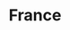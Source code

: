 ---
title: France
featured: false
private: false # do not show in list, only as feature
params:
  sort_order: desc

resources:

# Belfort
- src: A_IMG_2493.JPEG
  title: Belfort

- src: A_IMG_2495.JPEG
  title: Belfort

- src: A_IMG_2496.JPEG
  title: Belfort

- src: A_IMG_2497.JPEG
  title: Belfort

- src: A_IMG_2498.JPEG
  title: Belfort

- src: A_IMG_2506.JPEG
  title: Belfort

# Octeville-Sur-Mer
- src: B_IMG_2726.JPEG
  title: Octeville-Sur-Mer

- src: B_IMG_1164.JPEG
  title: Octeville-Sur-Mer

- src: B_IMG_2728.JPEG
  title: Octeville-Sur-Mer

- src: B_IMG_2731.JPEG
  title: Octeville-Sur-Mer

- src: B_IMG_2812.JPEG
  title: Octeville-Sur-Mer

- src: B_IMG_2846.JPEG
  title: Octeville-Sur-Mer

- src: B_IMG_2848.JPEG
  title: Octeville-Sur-Mer

- src: B_IMG_3061.JPEG
  title: Octeville-Sur-Mer

- src: B_IMG_3064.JPEG
  title: Octeville-Sur-Mer

- src: B_IMG_3082.JPEG
  title: Octeville-Sur-Mer

- src: B_IMG_3117.JPEG
  title: Octeville-Sur-Mer  

- src: B_IMG_3152.JPEG
  title: Octeville-Sur-Mer

# Le Havre
- src: C_IMG_2618_feature.JPEG
  title: Le Havre

- src: C_IMG_2666.JPEG
  title: |
    Le Havre: Catène de Containers - instalation by Vincent Ganivet built in 2017 to celebrate 500 anniversary of the Le Havre city. It’s 29m high and it’s made of 38 painted containers.

- src: C_IMG_2894.JPEG
  title: |
    Le Havre: Fireworks for the national day of France on the 14th of July.

- src: C_IMG_2879.JPEG
  title: |
    Le Havre: Fireworks for the national day of France on the 14th of July.

- src: C_IMG_2878.JPEG
  title: |
    Le Havre: Fireworks for the national day of France on the 14th of July.

- src: C_IMG_2675.JPEG
  title: |
    Le Havre: We arrived just in time to see the Olympic flame runners passing through Le Havre.

- src: C_IMG_2640.JPEG
  title: Le Havre

- src: C_IMG_2643.JPEG
  title: Le Havre

- src: C_IMG_2644.JPEG
  title: Le Havre

- src: C_IMG_2686.JPEG
  title: Le Havre

- src: C_IMG_2687.JPEG
  title: Le Havre

- src: C_IMG_2692.JPEG
  title: Le Havre

- src: C_IMG_2694.JPEG
  title: Le Havre

- src: C_ayourphoto.jpg
  title: |
    Le Havre: We tried our hand at impressionism in MuMa (Museum of Modern Art).

# Fécamp
- src: D_IMG_0736.JPEG
  title: Fécamp

- src: D_IMG_2736.JPEG
  title: Fécamp

- src: D_IMG_2737.JPEG
  title: Fécamp

- src: D_IMG_2745.JPEG
  title: Fécamp

- src: D_IMG_2746.JPEG
  title: Fécamp

- src: D_IMG_2770.JPEG
  title: Fécamp

- src: D_IMG_2777.JPEG
  title: Fécamp

- src: D_IMG_2779.JPEG
  title: Fécamp

- src: D_IMG_2789.JPEG
  title: Fécamp (Alabaster Coast)

- src: D_IMG_2799.JPEG
  title: |
    Fécamp (Alabaster Coast): Claude Monet created a series of paintings depicting the Normandy coast, and "Coast at Fécamp" was one of them.

- src: D_IMG_2801.JPEG
  title: Fécamp

- src: D_IMG_2802.JPEG
  title: Fécamp

- src: D_IMG_2805.JPEG
  title: |
    Fécamp: The Palais Bénédictine is the only distillery for the Bénédictine liqueur. It was built just to make the liqueur look more prestigious.

- src: D_IMG_2806.JPEG
  title: Fécamp

  # Saint-Aresse
- src: E_IMG_2916.JPEG
  title: Sainte-Adresse

- src: E_ZIMG_2917.JPEG
  title: |
    Sainte-Adresse: The town is located on a cliff that looks out over the sea, offering stunning and wide views of the horizon. This setting makes it feel like you’re at the edge of the world (or "Le Bout du Monde" in French).

- src: E_IMG_2919.JPEG
  title: Sainte-Adresse

- src: E_IMG_2921.JPEG
  title: Sainte-Adresse

- src: E_IMG_2922.JPEG
  title: Sainte-Adresse

- src: E_IMG_2938.JPEG
  title: |
    Sainte-Adresse: Fallen blockhouse that were part of the German Atlantic Wall built during World War II.

- src: E_IMG_2966.JPEG
  title: Sainte-Adresse

- src: E_IMG_2970.JPEG
  title: Sainte-Adresse

# Étretat
- src: F_IMG_2608.JPEG
  title: Étretat (Alabaster Coast)

- src: F_IMG_3176.JPEG
  title: |
    Étretat: Beautiful donkeys we met on our hike.

- src: F_IMG_3183.JPEG
  title: |
    Étretat (Alabaster Coast): The Manneporte Arch.

- src: F_IMG_3186.JPEG
  title: Étretat (Alabaster Coast)

- src: F_IMG_3187.JPEG
  title: |
    Étretat (Alabaster Coast): The Manneporte Arch.

- src: F_IMG_3188.JPEG
  title: Étretat (Alabaster Coast)

- src: F_IMG_3192.JPEG
  title: Étretat (Alabaster Coast)

# Rouen
- src: G_IMG_0904.JPEG
  title: Rouen

- src: G_IMG_3233.JPEG
  title: Rouen

- src: G_IMG_3237.JPEG
  title: Rouen

- src: G_IMG_3246.JPEG
  title: Rouen

- src: G_IMG_3248.JPEG
  title: |
    Rouen: Rouen Cathedral.

- src: G_IMG_3255.JPEG
  title: |
    Rouen: The Gros-Horloge (Great Clock), a 14th century astronomical clock.

- src: G_IMG_3260.JPEG
  title: Rouen

- src: G_IMG_3265.JPEG
  title: |
    Rouen: Rouen Cathedral (Cathédrale primatiale Notre-Dame de l'Assomption de Rouen) is famous for its three distinctive towers, each built in a different architectural style. In the XIX century it held the title of the tallest building in the world.

# Amiens
- src: H_IMG_3295.JPEG
  title: Amiens

- src: H_IMG_3300.JPEG
  title: |
    Amiens: Amiens Cathedral is the largest in France and has enough space to fit two cathedrals the size of Notre Dame in Paris.

- src: H_IMG_3301.JPEG
  title: |
    Amiens: The colorful district of Saint-Leu.

# Lille
- src: I_IMG_3307.JPEG
  title: |
    Lille: "The Tulips of Shangri-La" is a sculpture by Japanese artist Yayoi Kusama, known for her iconic polka-dot designs.

# Le Tréport
- src: J_IMG_3501.JPEG
  title: Le Tréport

- src: J_IMG_3504.JPEG
  title: Le Tréport

- src: J_IMG_3506.JPEG
  title: Le Tréport

- src: J_IMG_3510.JPEG
  title: Le Tréport

  # Le Crotoy
- src: K_IMG_3533.JPEG
  title: |
    Le Crotoy: Beautiful sea marshes full of wild life.

- src: K_IMG_3536.JPEG
  title: Le Crotoy

- src: K_IMG_3542.JPEG
  title: Le Crotoy

- src: K_IMG_3552.JPEG
  title: Le Crotoy

- src: K_IMG_3553.JPEG
  title: Le Crotoy

- src: K_IMG_3557.JPEG
  title: |
    Le Crotoy: Beautiful sea marshes full of wild life.

- src: K_IMG_3683.JPEG
  title: |
    Fort-Mahon: Salicornia or so called pickleweed. Grows in salt marshes or on beaches, very tasty!

# Cayeux-sur-Mer
- src: L_IMG_3593.JPEG
  title: |
    Cayeux-sur-Mer: Sea kale (crambe maritima). It is related to cabbage family. It taste exactly like cabbage but salty.

- src: L_IMG_3603.JPEG
  title: Cayeux-sur-Mer

- src: L_IMG_3606.JPEG
  title: Cayeux-sur-Mer

- src: L_IMG_3609.JPEG
  title: Cayeux-sur-Mer

- src: L_IMG_3612.JPEG
  title: Cayeux-sur-Mer

- src: L_IMG_3638.JPEG
  title: |
    Cayeux-sur-Mer: Transient art...

- src: L_IMG_3659.JPEG
  title: |
    Cayeux-sur-Mer: Seaside snails <3.

- src: L_IMG_3652.JPEG
  title: |
    Cayeux-sur-Mer: Seaside snail <3.

# Saint-Jean-de-Luz
- src: M_IMG_3805.JPEG
  title: Saint-Jean-de-Luz

- src: M_IMG_3809.JPEG
  title: Saint-Jean-de-Luz

- src: M_IMG_3812.JPEG
  title: Saint-Jean-de-Luz

- src: M_IMG_3816.JPEG
  title: Saint-Jean-de-Luz

- src: M_IMG_3820.JPEG
  title: Saint-Jean-de-Luz

- src: M_IMG_3821.JPEG
  title: Saint-Jean-de-Luz

- src: M_IMG_3837.JPEG
  title: Saint-Jean-de-Luz

- src: M_IMG_3840.JPEG
  title: |
    Saint-Jean-de-Luz: The Fort of Socoa.

# Biarritz
- src: N_IMG_1081.JPEG
  title: |
    Biarritz: Grande Plage.

- src: N_IMG_3872.JPEG
  title: Biarritz

- src: N_IMG_3881.JPEG
  title: Biarritz

- src: N_IMG_3882.JPEG
  title: |
    Biarritz: A stone bridge connecting the Rocher du Basta islet to the mainland.

- src: N_IMG_3888.JPEG
  title: Biarritz

- src: N_IMG_3892.JPEG
  title: Biarritz

- src: N_IMG_3893.JPEG
  title: Biarritz

- src: N_IMG_3896.JPEG
  title: |
    Biarritz: Villa Belza (Black Villa in Basque language). A neo-medieval dramatic looking villa perched on the rocky coast. 

- src: N_IMG_3902.JPEG
  title: Biarritz

# Bayonne
- src: O_IMG_3917.JPEG
  title: Bayonne

- src: O_IMG_3919.JPEG
  title: Bayonne

- src: O_IMG_3921.JPEG
  title: Bayonne

- src: O_IMG_3924.JPEG
  title: Bayonne

- src: O_IMG_3925.JPEG
  title: Bayonne

# Chenonceau
- src: P_IMG_1148.JPEG
  title: |
    Chenonceaux: Chenonceau castle and gardens.

- src: P_IMG_4182.JPEG
  title: |
    Chenonceaux: Chenonceau castle and gardens.

- src: P_IMG_4189.JPEG
  title: |
    Chenonceaux: Chenonceau castle and gardens.

- src: P_IMG_4190.JPEG
  title: |
    Chenonceaux: Chenonceau castle and gardens.

- src: P_IMG_4203.JPEG
  title: |
    Chenonceaux: Chenonceau castle and gardens.

- src: P_IMG_4209.JPEG
  title: |
    Chenonceaux: Chenonceau castle and gardens.

- src: P_IMG_4216.JPEG
  title: |
    Chenonceaux: Chenonceau castle and gardens.

- src: P_IMG_4220.JPEG
  title: |
    Chenonceaux: Chenonceau castle and gardens.

- src: P_IMG_4224.JPEG
  title: |
    Chenonceaux: Chenonceau castle and gardens.

- src: P_IMG_4227.JPEG
  title: |
    Chenonceaux: Chenonceau castle and gardens.

- src: P_IMG_4229.JPEG
  title: |
    Chenonceaux: Chenonceau castle and gardens.

- src: P_IMG_4230.JPEG
  title: |
    Chenonceaux: Chenonceau castle and gardens.

- src: P_IMG_4240.JPEG
  title: |
    Chenonceaux: Chenonceau castle and gardens.

- src: P_IMG_4253.JPEG
  title: |
    Chenonceaux: Chenonceau castle; a royal treatment for a royal cat.

---